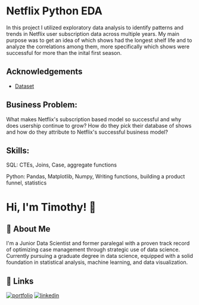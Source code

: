 
# Netflix Python EDA

In this project I utilized exploratory data analysis to identify patterns and trends in Netflix user subscription data across multiple
years. My main purpose was to get an idea of which shows had the longest shelf life and to analyze the correlations among them, more specifically which shows were successful for more than the inital first season.


## Acknowledgements

 - [Dataset](https://github.com/timmy11803/Netflix-EDA-Python-Project/blob/81887e3372fee8b26eb73fe6cd89c100f630aa7b/netflix_titles.csv)

## Business Problem:

What makes Netflix's subscription based model so successful and why does usership continue to grow? How do they pick their database of shows and how do they attribute to Netflix's successful business model?

## Skills:

SQL: CTEs, Joins, Case, aggregate functions

Python: Pandas, Matplotlib, Numpy, Writing functions, building a product funnel, statistics

# Hi, I'm Timothy! 👋


## 🚀 About Me
I'm a Junior Data Scientist and former
paralegal with a proven track record
of optimizing case management
through strategic use of data science.
Currently pursuing a graduate degree
in data science, equipped with a solid
foundation in statistical analysis,
machine learning, and data
visualization.


## 🔗 Links
[![portfolio](https://img.shields.io/badge/my_portfolio-000?style=for-the-badge&logo=ko-fi&logoColor=white)](https://github.com/timmy11803)
[![linkedin](https://img.shields.io/badge/linkedin-0A66C2?style=for-the-badge&logo=linkedin&logoColor=white)](https://www.linkedin.com/in/timothy-b-906982319/)

